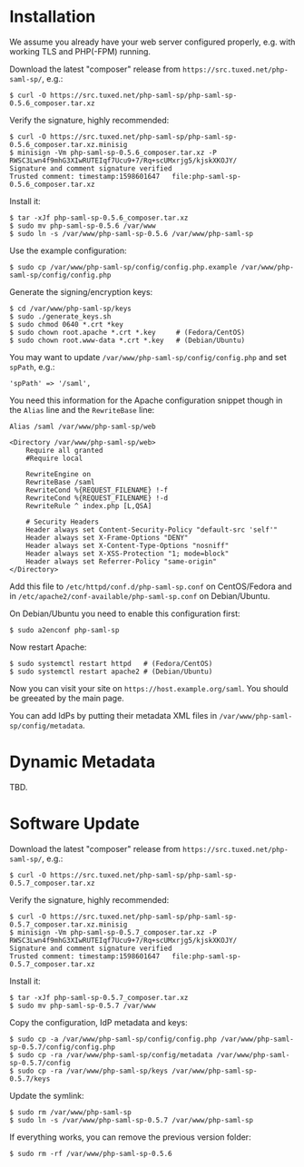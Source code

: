 # Installation

We assume you already have your web server configured properly, e.g. with 
working TLS and PHP(-FPM) running.

Download the latest "composer" release from 
`https://src.tuxed.net/php-saml-sp/`, e.g.:

    $ curl -O https://src.tuxed.net/php-saml-sp/php-saml-sp-0.5.6_composer.tar.xz

Verify the signature, highly recommended:

    $ curl -O https://src.tuxed.net/php-saml-sp/php-saml-sp-0.5.6_composer.tar.xz.minisig
    $ minisign -Vm php-saml-sp-0.5.6_composer.tar.xz -P RWSC3Lwn4f9mhG3XIwRUTEIqf7Ucu9+7/Rq+scUMxrjg5/kjskXKOJY/
    Signature and comment signature verified
    Trusted comment: timestamp:1598601647	file:php-saml-sp-0.5.6_composer.tar.xz

Install it:

    $ tar -xJf php-saml-sp-0.5.6_composer.tar.xz
    $ sudo mv php-saml-sp-0.5.6 /var/www
    $ sudo ln -s /var/www/php-saml-sp-0.5.6 /var/www/php-saml-sp

Use the example configuration:

    $ sudo cp /var/www/php-saml-sp/config/config.php.example /var/www/php-saml-sp/config/config.php

Generate the signing/encryption keys:
    
    $ cd /var/www/php-saml-sp/keys
    $ sudo ./generate_keys.sh
    $ sudo chmod 0640 *.crt *key
    $ sudo chown root.apache *.crt *.key     # (Fedora/CentOS)
    $ sudo chown root.www-data *.crt *.key   # (Debian/Ubuntu)
    
You may want to update `/var/www/php-saml-sp/config/config.php` and set 
`spPath`, e.g.:

    'spPath' => '/saml',

You need this information for the Apache configuration snippet though in the
`Alias` line and the `RewriteBase` line:

    Alias /saml /var/www/php-saml-sp/web

    <Directory /var/www/php-saml-sp/web>
        Require all granted
        #Require local

        RewriteEngine on
        RewriteBase /saml
        RewriteCond %{REQUEST_FILENAME} !-f
        RewriteCond %{REQUEST_FILENAME} !-d
        RewriteRule ^ index.php [L,QSA]

        # Security Headers
        Header always set Content-Security-Policy "default-src 'self'"
        Header always set X-Frame-Options "DENY"
        Header always set X-Content-Type-Options "nosniff"
        Header always set X-XSS-Protection "1; mode=block"
        Header always set Referrer-Policy "same-origin"
    </Directory>

Add this file to `/etc/httpd/conf.d/php-saml-sp.conf` on CentOS/Fedora and in 
`/etc/apache2/conf-available/php-saml-sp.conf` on Debian/Ubuntu.

On Debian/Ubuntu you need to enable this configuration first:

    $ sudo a2enconf php-saml-sp
    
Now restart Apache:

    $ sudo systemctl restart httpd   # (Fedora/CentOS)
    $ sudo systemctl restart apache2 # (Debian/Ubuntu)

Now you can visit your site on `https://host.example.org/saml`. You should be
greeated by the main page.

You can add IdPs by putting their metadata XML files in 
`/var/www/php-saml-sp/config/metadata`.

# Dynamic Metadata

TBD.

# Software Update

Download the latest "composer" release from 
`https://src.tuxed.net/php-saml-sp/`, e.g.:

    $ curl -O https://src.tuxed.net/php-saml-sp/php-saml-sp-0.5.7_composer.tar.xz

Verify the signature, highly recommended:

    $ curl -O https://src.tuxed.net/php-saml-sp/php-saml-sp-0.5.7_composer.tar.xz.minisig
    $ minisign -Vm php-saml-sp-0.5.7_composer.tar.xz -P RWSC3Lwn4f9mhG3XIwRUTEIqf7Ucu9+7/Rq+scUMxrjg5/kjskXKOJY/
    Signature and comment signature verified
    Trusted comment: timestamp:1598601647	file:php-saml-sp-0.5.7_composer.tar.xz

Install it:

    $ tar -xJf php-saml-sp-0.5.7_composer.tar.xz
    $ sudo mv php-saml-sp-0.5.7 /var/www

Copy the configuration, IdP metadata and keys:

    $ sudo cp -a /var/www/php-saml-sp/config/config.php /var/www/php-saml-sp-0.5.7/config/config.php
    $ sudo cp -ra /var/www/php-saml-sp/config/metadata /var/www/php-saml-sp-0.5.7/config
    $ sudo cp -ra /var/www/php-saml-sp/keys /var/www/php-saml-sp-0.5.7/keys

Update the symlink:

    $ sudo rm /var/www/php-saml-sp
    $ sudo ln -s /var/www/php-saml-sp-0.5.7 /var/www/php-saml-sp
    
If everything works, you can remove the previous version folder:

    $ sudo rm -rf /var/www/php-saml-sp-0.5.6
